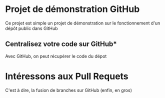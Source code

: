 # Projet de démonstration GitHub
Ce projet est simple un projet de démonstration sur le fonctionnement d'un dépôt public dans GitHub

## Centralisez votre code sur GitHub*
Avec GitHub, on peut récupérer le code du dépot

# Intéressons aux Pull Requets
C'est à dire, la fusion de branches sur GitHub (enfin, en gros)